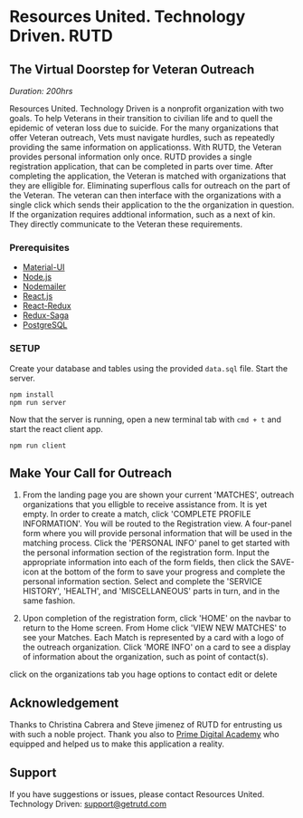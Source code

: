 # Resources United. Technology Driven. RUTD

## The Virtual Doorstep for Veteran Outreach

_Duration: 200hrs_

Resources United. Technology Driven is a nonprofit organization with two goals. To help Veterans in their transition to civilian life and to quell the epidemic of veteran loss due to suicide.
For the many organizations that offer Veteran outreach, Vets must navigate hurdles, such
as repeatedly providing the same information on applicationss. With RUTD, the Veteran provides personal information only once.
RUTD provides a single registration application, that can be completed in parts over time. After completing the application, the Veteran is matched with organizations that they are elligible for. Eliminating superflous calls for outreach on the part of the Veteran. The veteran can then interface with the organizations with a single click which sends their application to the the organization in question. If the organization requires addtional information, such as a next of kin. They directly communicate to the Veteran these requirements.

### Prerequisites

- [Material-UI](https://material-ui.com/)
- [Node.js](https://nodejs.org/en/)
- [Nodemailer](https://nodemailer.com/about/)
- [React.js](https://reactjs.org/)
- [React-Redux](https://react-redux.js.org/)
- [Redux-Saga](https://redux-saga.js.org/)
- [PostgreSQL](https://www.postgresql.org/)

### SETUP

Create your database and tables using the provided `data.sql` file. Start the server.

```
npm install
npm run server
```

Now that the server is running, open a new terminal tab with `cmd + t` and start the react client app.

```
npm run client
```

## Make Your Call for Outreach

1. From the landing page you are shown your current 'MATCHES', outreach organizations that you elligble to receive assistance from. It is yet empty. In order to create a match, click 'COMPLETE PROFILE INFORMATION'.
You will be routed to the Registration view. A four-panel form where you will provide personal information that will be used in the matching process. Click the 'PERSONAL INFO' panel to get started with the personal information section of the registration form. Input the appropriate information into each of the form fields, then click the SAVE-icon at the bottom of the form to save your progress and complete the personal information section. Select and complete the 
'SERVICE HISTORY', 'HEALTH', and 'MISCELLANEOUS' parts in turn, and in the same fashion.

2. Upon completion of the registration form, click 'HOME' on the navbar to return to the Home screen. From Home click 'VIEW NEW MATCHES' to see your Matches. Each Match is represented by a card with a logo of the outreach organization. Click 'MORE INFO' on a card to see a display of information about the organization, such as point of contact(s).  

click on the organizations tab you hage options to contact edit or delete

## Acknowledgement
Thanks to Christina Cabrera and Steve jimenez of RUTD for entrusting us with such a noble project. Thank you also to [Prime Digital Academy](www.primeacademy.io) who equipped and helped us to make this application a reality. 

## Support
If you have suggestions or issues, please contact Resources United. Technology Driven: [support@getrutd.com](www.google.com)
